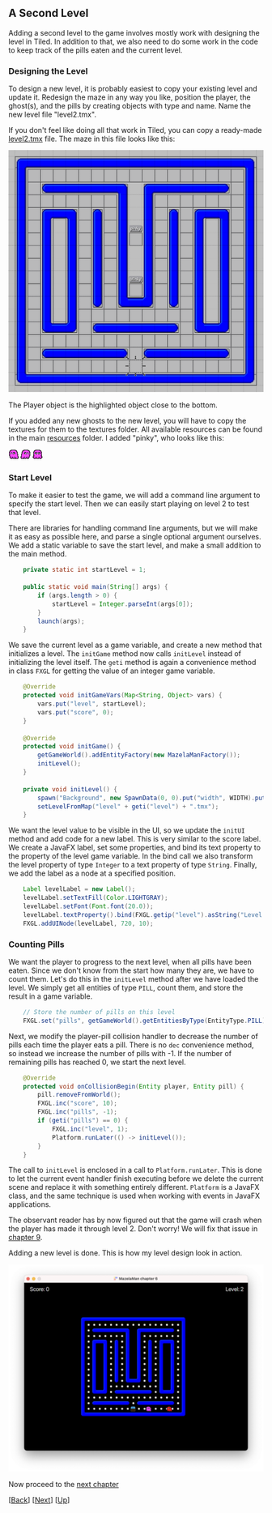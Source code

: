 ## A Second Level

Adding a second level to the game involves mostly work with designing the level in Tiled.
In addition to that, we also need to do some work in the code to keep track of the pills
eaten and the current level.


### Designing the Level

To design a new level, it is probably easiest to copy your existing level and update it.
Redesign the maze in any way you like, position the player, the ghost(s), and the pills
by creating objects with type and name. Name the new level file "level2.tmx".

If you don't feel like doing all that work in Tiled, you can copy a ready-made
[level2.tmx](../07-chapter-7/src/main/resources/assets/levels/level2.tmx) file. The maze
in this file looks like this:

![Level 2](docs/level2.png)

The Player object is the highlighted object close to the bottom.

If you added any new ghosts to the new level, you will have to copy the textures for
them to the textures folder. All available resources can be found in the main 
[resources](../resources) folder. I added "pinky", who looks like this:

![Pinky Left](../resources/pinky-left.png)
![Pinky Right](../resources/pinky-right.png)
![Pinky UpDown](../resources/pinky-up-down.png)


### Start Level

To make it easier to test the game, we will add a command line argument to specify the
start level. Then we can easily start playing on level 2 to test that level.

There are libraries for handling command line arguments, but we will make it as easy as
possible here, and parse a single optional argument ourselves. We add a static variable
to save the start level, and make a small addition to the main method.

```java
    private static int startLevel = 1;

    public static void main(String[] args) {
        if (args.length > 0) {
            startLevel = Integer.parseInt(args[0]);
        }
        launch(args);
    }
```

We save the current level as a game variable, and create a new method that initializes a
level. The `initGame` method now calls `initLevel` instead of initializing the level itself.
The `geti` method is again a convenience method in class `FXGL` for getting the value of an
integer game variable.

```java
    @Override
    protected void initGameVars(Map<String, Object> vars) {
        vars.put("level", startLevel);
        vars.put("score", 0);
    }

    @Override
    protected void initGame() {
        getGameWorld().addEntityFactory(new MazelaManFactory());
        initLevel();
    }

    private void initLevel() {
        spawn("Background", new SpawnData(0, 0).put("width", WIDTH).put("height", HEIGHT));
        setLevelFromMap("level" + geti("level") + ".tmx");
    }
```

We want the level value to be visible in the UI, so we update the `initUI` method and add code
for a new label. This is very similar to the score label. We create a JavaFX label, set some
properties, and bind its text property to the property of the level game variable. In the
bind call we also transform the level property of type `Integer` to a text property of type
`String`. Finally, we add the label as a node at a specified position.

```java
    Label levelLabel = new Label();
    levelLabel.setTextFill(Color.LIGHTGRAY);
    levelLabel.setFont(Font.font(20.0));
    levelLabel.textProperty().bind(FXGL.getip("level").asString("Level: %d"));
    FXGL.addUINode(levelLabel, 720, 10);
```


### Counting Pills

We want the player to progress to the next level, when all pills have been eaten. Since
we don't know from the start how many they are, we have to count them. Let's do this in
the `initLevel` method after we have loaded the level. We simply get all entities of type
`PILL`, count them, and store the result in a game variable.

```java
    // Store the number of pills on this level
    FXGL.set("pills", getGameWorld().getEntitiesByType(EntityType.PILL).size());
```

Next, we modify the player-pill collision handler to decrease the number of pills each 
time the player eats a pill. There is no `dec` convenience method, so instead we increase
the number of pills with -1. If the number of remaining pills has reached 0, we start the
next level.

```java
    @Override
    protected void onCollisionBegin(Entity player, Entity pill) {
        pill.removeFromWorld();
        FXGL.inc("score", 10);
        FXGL.inc("pills", -1);
        if (geti("pills") == 0) {
            FXGL.inc("level", 1);
            Platform.runLater(() -> initLevel());
        }
    }
```

The call to `initLevel` is enclosed in a call to `Platform.runLater`. This is done to
let the current event handler finish executing before we delete the current scene and 
replace it with something entirely different. `Platform` is a JavaFX class, and the same
technique is used when working with events in JavaFX applications.

The observant reader has by now figured out that the game will crash when the player
has made it through level 2. Don't worry! We will fix that issue in 
[chapter 9](../09-chapter-9/README.md).

Adding a new level is done. This is how my level design look in action.

![Level 2 Live](docs/level2-live.png)

Now proceed to the [next chapter](../07-chapter-7/README.md)

[[Back](../05-chapter-5/README.md)]
[[Next](../07-chapter-7/README.md)]
[[Up](../README.md)]
